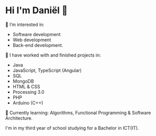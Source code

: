 # Hi I'm Daniël 👋
👀 I’m interested in: 

- Software development
- Web development
- Back-end development.

💞️ I have worked with and finished projects in:

- Java
- JavaScript, TypeScript (Angular)
- SQL
- MongoDB
- HTML & CSS
- Processing 3.0
- PHP
- Arduino (C++)

🌱 Currently learning: Algorithms, Functional Programming & Software Architecture.

I'm in my third year of school studying for a Bachelor in ICT(IT).

<!---
daniel1890/daniel1890 is a ✨ special ✨ repository because its `README.md` (this file) appears on your GitHub profile.
You can click the Preview link to take a look at your changes.
--->
